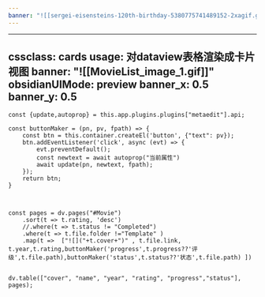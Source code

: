 ```yaml
---
banner: "![[sergei-eisensteins-120th-birthday-5380775741489152-2xagif.gif]]"
---
```

---
cssclass: cards
usage: 对dataview表格渲染成卡片视图
banner: "![[MovieList_image_1.gif]]"
obsidianUIMode: preview
banner_x: 0.5
banner_y: 0.5
---

```dataviewjs
const {update,autoprop} = this.app.plugins.plugins["metaedit"].api;

const buttonMaker = (pn, pv, fpath) => {
    const btn = this.container.createEl('button', {"text": pv});
    btn.addEventListener('click', async (evt) => {
        evt.preventDefault();
		const newtext = await autoprop("当前属性")
        await update(pn, newtext, fpath);
    });
    return btn;
}



const pages = dv.pages("#Movie")
    .sort(t => t.rating, 'desc')
    //.where(t => t.status != "Completed")
	.where(t => t.file.folder !="Template" )
    .map(t =>  ["![]("+t.cover+")" , t.file.link, t.year,t.rating,buttonMaker('progress',t.progress??'评级',t.file.path),buttonMaker('status',t.status??'状态',t.file.path) ])


dv.table(["cover", "name", "year", "rating", "progress","status"], pages);

```
